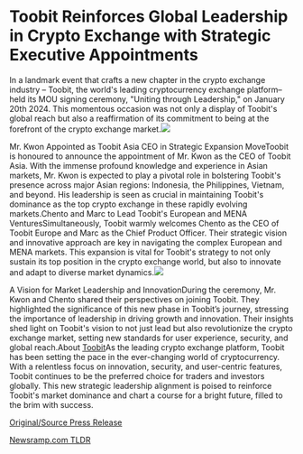 # Toobit Reinforces Global Leadership in Crypto Exchange with Strategic Executive Appointments

In a landmark event that crafts a new chapter in the crypto exchange industry – Toobit, the world's leading cryptocurrency exchange platform–held its MOU signing ceremony, "Uniting through Leadership," on January 20th 2024. This momentous occasion was not only a display of Toobit's global reach but also a reaffirmation of its commitment to being at the forefront of the crypto exchange market.![](https://api.blockchainwire.io/uploads/Toobit/editor_image/804d5e85-69da-47b1-a6bd-c4cd9d4b89f4.png)

Mr. Kwon Appointed as Toobit Asia CEO in Strategic Expansion MoveToobit is honoured to announce the appointment of Mr. Kwon as the CEO of Toobit Asia. With the immense profound knowledge and experience in Asian markets, Mr. Kwon is expected to play a pivotal role in bolstering Toobit's presence across major Asian regions: Indonesia, the Philippines, Vietnam, and beyond. His leadership is seen as crucial in maintaining Toobit's dominance as the top crypto exchange in these rapidly evolving markets.Chento and Marc to Lead Toobit's European and MENA VenturesSimultaneously, Toobit warmly welcomes Chento as the CEO of Toobit Europe and Marc as the Chief Product Officer. Their strategic vision and innovative approach are key in navigating the complex European and MENA markets. This expansion is vital for Toobit's strategy to not only sustain its top position in the crypto exchange world, but also to innovate and adapt to diverse market dynamics.![](https://api.blockchainwire.io/uploads/Toobit/editor_image/adb56ddd-2882-45e7-af98-0143351b1f55.png)

A Vision for Market Leadership and InnovationDuring the ceremony, Mr. Kwon and Chento shared their perspectives on joining Toobit. They highlighted the significance of this new phase in Toobit’s journey, stressing the importance of leadership in driving growth and innovation. Their insights shed light on Toobit's vision to not just lead but also revolutionize the crypto exchange market, setting new standards for user experience, security, and global reach.About [Toobit](https://www.toobit.com/en-US)As the leading crypto exchange platform, Toobit has been setting the pace in the ever-changing world of cryptocurrency. With a relentless focus on innovation, security, and user-centric features, Toobit continues to be the preferred choice for traders and investors globally. This new strategic leadership alignment is poised to reinforce Toobit's market dominance and chart a course for a bright future, filled to the brim with success. 

[Original/Source Press Release](https://blockchainwire.io/press-release/toobit-reinforces-global-leadership-in-crypto-exchange-with-strategic-executive-appointments) 

[Newsramp.com TLDR](https://newsramp.com/None) 